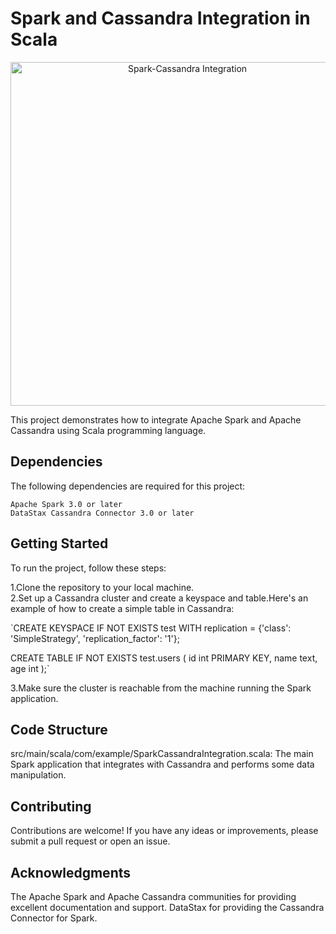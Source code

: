 
# Spark and Cassandra Integration in Scala


<p align="center">
  <img src="https://github.com/Nandhinired/Spark_Cassandra/assets/69593809/2777d5f6-5175-471c-b70c-b0697810faae" width="550" title="Spark-Cassandra Integration">
</p> 


This project demonstrates how to integrate Apache Spark and Apache Cassandra using Scala programming language.

## Dependencies
The following dependencies are required for this project:

    Apache Spark 3.0 or later
    DataStax Cassandra Connector 3.0 or later

## Getting Started
To run the project, follow these steps:

 1.Clone the repository to your local machine.   
 2.Set up a Cassandra cluster and create a keyspace and table.Here's an example of how to create a simple table in Cassandra:

`CREATE KEYSPACE IF NOT EXISTS test
WITH replication = {'class': 'SimpleStrategy', 'replication_factor': '1'};

CREATE TABLE IF NOT EXISTS test.users (
id int PRIMARY KEY,
name text,
age int
);`

 3.Make sure the cluster is reachable from the machine running the Spark application.
 

## Code Structure
src/main/scala/com/example/SparkCassandraIntegration.scala: The main Spark application that integrates with Cassandra and performs some data manipulation.


## Contributing
Contributions are welcome! If you have any ideas or improvements, please submit a pull request or open an issue.

## Acknowledgments
The Apache Spark and Apache Cassandra communities for providing excellent documentation and support.
DataStax for providing the Cassandra Connector for Spark.




